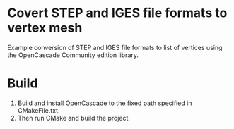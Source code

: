 # Covert STEP and IGES file formats to vertex mesh

Example conversion of STEP and IGES file formats to list of vertices using the OpenCascade Community edition library.

# Build

1. Build and install OpenCascade to the fixed path specified in CMakeFile.txt. 
2. Then run CMake and build the project.
